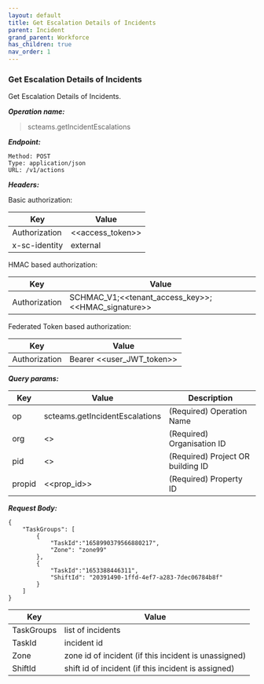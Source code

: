 ```yaml
---
layout: default
title: Get Escalation Details of Incidents
parent: Incident
grand_parent: Workforce
has_children: true
nav_order: 1
---
```


### Get Escalation Details of Incidents

Get Escalation Details of Incidents.

***Operation name:***

> scteams.getIncidentEscalations

***Endpoint:***

```
Method: POST
Type: application/json
URL: /v1/actions
```

***Headers:***

Basic authorization:

|Key|Value|
|---|---|
|Authorization|<<access_token>>|
|x-sc-identity|external|

HMAC based authorization:

|Key|Value|
|---|---|
|Authorization|SCHMAC_V1;<<tenant_access_key>>;<<HMAC_signature>>|

Federated Token based authorization:

|Key|Value|
|---|---|
|Authorization|Bearer <<user_JWT_token>>|

***Query params:***

| Key | Value | Description |
| --- | ------|-------------|
| op | scteams.getIncidentEscalations | (Required) Operation Name |
| org | <<org>> | (Required) Organisation ID |
| pid | <<pid>> | (Required) Project OR building ID |
| propid | <<prop_id>> | (Required) Property ID |


***Request Body:***

```
{
    "TaskGroups": [
        {
            "TaskId":"1658990379566880217",
            "Zone": "zone99"
        },
        {
            "TaskId":"1653388446311",
            "ShiftId": "20391490-1ffd-4ef7-a283-7dec06784b8f"
        }
    ]
}
```

|Key|Value|
|---|---|
|TaskGroups|list of incidents|
|TaskId|incident id|
|Zone|zone id of incident (if this incident is unassigned)|
|ShiftId|shift id of incident (if this incident is assigned)|